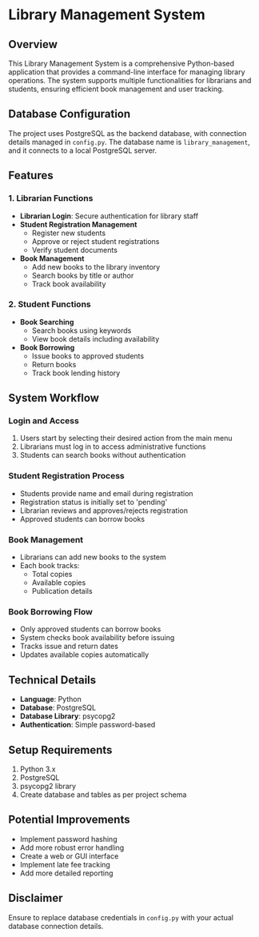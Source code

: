 # Library Management System

## Overview
This Library Management System is a comprehensive Python-based application that provides a command-line interface for managing library operations. The system supports multiple functionalities for librarians and students, ensuring efficient book management and user tracking.

## Database Configuration
The project uses PostgreSQL as the backend database, with connection details managed in `config.py`. The database name is `library_management`, and it connects to a local PostgreSQL server.

## Features

### 1. Librarian Functions
- **Librarian Login**: Secure authentication for library staff
- **Student Registration Management**
  - Register new students
  - Approve or reject student registrations
  - Verify student documents
- **Book Management**
  - Add new books to the library inventory
  - Search books by title or author
  - Track book availability

### 2. Student Functions
- **Book Searching**
  - Search books using keywords
  - View book details including availability
- **Book Borrowing**
  - Issue books to approved students
  - Return books
  - Track book lending history

## System Workflow

### Login and Access
1. Users start by selecting their desired action from the main menu
2. Librarians must log in to access administrative functions
3. Students can search books without authentication

### Student Registration Process
- Students provide name and email during registration
- Registration status is initially set to 'pending'
- Librarian reviews and approves/rejects registration
- Approved students can borrow books

### Book Management
- Librarians can add new books to the system
- Each book tracks:
  - Total copies
  - Available copies
  - Publication details

### Book Borrowing Flow
- Only approved students can borrow books
- System checks book availability before issuing
- Tracks issue and return dates
- Updates available copies automatically

## Technical Details
- **Language**: Python
- **Database**: PostgreSQL
- **Database Library**: psycopg2
- **Authentication**: Simple password-based

## Setup Requirements
1. Python 3.x
2. PostgreSQL
3. psycopg2 library
4. Create database and tables as per project schema

## Potential Improvements
- Implement password hashing
- Add more robust error handling
- Create a web or GUI interface
- Implement late fee tracking
- Add more detailed reporting

## Disclaimer
Ensure to replace database credentials in `config.py` with your actual database connection details.
